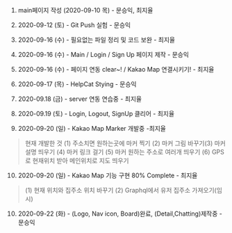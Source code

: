 1. main페이지 작성 (2020-09-10 목) - 문승익, 최지율

2. 2020-09-12 (토) - Git Push 실험 - 문승익

3. 2020-09-16 (수) - 필요없는 파일 정리 및 코드 보완 - 최지율

4. 2020-09-16 (수) - Main / Login / Sign Up 페이지 제작 - 문승익

5. 2020-09-16 (수) - 페이지 연동 clear~! / Kakao Map 연결시키기! - 최지율

6. 2020-09-17 (목) - HelpCat Stying - 문승익

7. 2020-09.18 (금) - server 연동 연습중 - 최지율

8. 2020-09.19 (토) - Login, Logout, SignUp 클리어 - 최지율

9. 2020-09-20 (일) - Kakao Map  Marker 개발중 -최지율
> 현재 개발한 것 (1) 주소치면 원하는곳에 마커 찍기 (2) 마커 그림 바꾸기(3) 마커 설명 띄우기 (4) 마커 링크 걸기 (5) 마커 원하는 주소로 여러개 띄우기 (6) GPS로 현재위치 받아 메인위치로 지도 띄우기

10. 2020-09-20 (일) - Kakao Map 기능 구현 80% Complete - 최지율
> (1) 현재 위치와 집주소 위치 바꾸기 (2) Graphql에서 유저 집주소 가져오기(임시)

10. 2020-09-22 (화) - (Logo, Nav icon, Board)완료, (Detail,Chatting)제작중 - 문승익